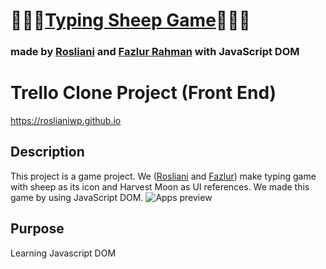 # :sheep::sheep::sheep:[Typing Sheep Game](https://roslianiwp.github.io):sheep::sheep::sheep:
### made by [Rosliani](https://github.com/roslianiwp) and [Fazlur Rahman](https://github.com/alulfazlur) with JavaScript DOM

# Trello Clone Project (Front End)
https://roslianiwp.github.io

## Description
This project is a game project. We ([Rosliani](https://github.com/roslianiwp) and [Fazlur](https://github.com/alulfazlur)) make typing game with sheep as its icon and Harvest Moon as UI references. We made this game by using JavaScript DOM.
![Apps preview](/src/images/image.png)

## Purpose
Learning Javascript DOM
